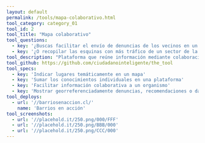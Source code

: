 ```yaml
---
layout: default
permalink: /tools/mapa-colaborativo.html
tool_category: category_01
tool_id: 2
tool_title: "Mapa colaborativo"
tool_questions:
  - key: '¿Buscas facilitar el envío de denuncias de los vecinos en un barrio?'
  - key: '¿O recopilar las esquinas con más tráfico de un sector de la ciudad? ¿Los mejores restaurantes?'
tool_description: "Plataforma que reúne información mediante colaboración ciudadana, donde usuarios pueden entre todos indicar asuntos territoriales en un mapa."
tool_github: https://github.com/ciudadanointeligente/the_tool
tool_specs:
  - key: 'Indicar lugares temáticamente en un mapa'
  - key: 'Sumar los conocimientos individuales en una plataforma'
  - key: 'Facilitar información colaborativa a un organismo'
  - key: 'Mostrar georreferenciadamente denuncias, recomendaciones o datos de usuarios'
tool_deploys:
  - url: '//barriosenaccion.cl/'
    name: 'Barrios en acción'
tool_screenshots:
  - url: '//placehold.it/250.png/000/FFF'
  - url: '//placehold.it/250.png/BBB/000'
  - url: '//placehold.it/250.png/CCC/000'
---
```


